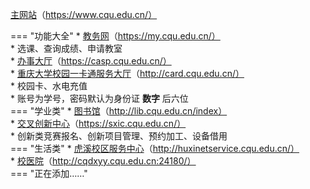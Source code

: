 [主网站](https://www.cqu.edu.cn/)（https://www.cqu.edu.cn/）  

=== "功能大全"
    * [教务网](https://my.cqu.edu.cn/)（https://my.cqu.edu.cn/）  
        * 选课、查询成绩、申请教室  
    * [办事大厅](https://casp.cqu.edu.cn/)（https://casp.cqu.edu.cn/）  
    * [重庆大学校园一卡通服务大厅](http://card.cqu.edu.cn/)（http://card.cqu.edu.cn/）  
        * 校园卡、水电充值  
        * 账号为学号，密码默认为身份证 **数字** 后六位  
=== "学业类"
    * [图书馆](http://lib.cqu.edu.cn/index)（http://lib.cqu.edu.cn/index）  
    * [交叉创新中心](https://sxic.cqu.edu.cn/)（https://sxic.cqu.edu.cn/）  
        * 创新类竞赛报名、创新项目管理、预约加工、设备借用  
=== "生活类"
    * [虎溪校区服务中心](http://huxinetservice.cqu.edu.cn/)（http://huxinetservice.cqu.edu.cn/）  
    * [校医院](http://cqdxyy.cqu.edu.cn:24180/)（http://cqdxyy.cqu.edu.cn:24180/）  
=== "正在添加……"